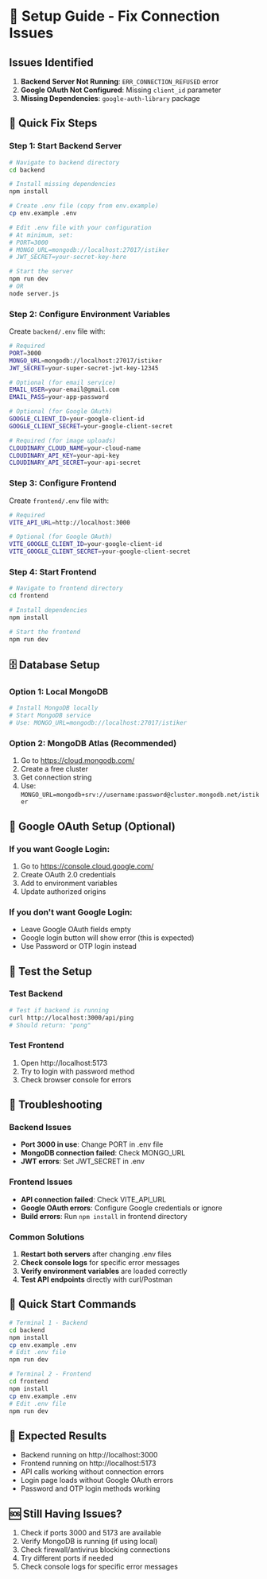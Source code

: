 # 🚀 Setup Guide - Fix Connection Issues

## Issues Identified

1. **Backend Server Not Running**: `ERR_CONNECTION_REFUSED` error
2. **Google OAuth Not Configured**: Missing `client_id` parameter
3. **Missing Dependencies**: `google-auth-library` package

## 🔧 Quick Fix Steps

### Step 1: Start Backend Server

```bash
# Navigate to backend directory
cd backend

# Install missing dependencies
npm install

# Create .env file (copy from env.example)
cp env.example .env

# Edit .env file with your configuration
# At minimum, set:
# PORT=3000
# MONGO_URL=mongodb://localhost:27017/istiker
# JWT_SECRET=your-secret-key-here

# Start the server
npm run dev
# OR
node server.js
```

### Step 2: Configure Environment Variables

Create `backend/.env` file with:

```bash
# Required
PORT=3000
MONGO_URL=mongodb://localhost:27017/istiker
JWT_SECRET=your-super-secret-jwt-key-12345

# Optional (for email service)
EMAIL_USER=your-email@gmail.com
EMAIL_PASS=your-app-password

# Optional (for Google OAuth)
GOOGLE_CLIENT_ID=your-google-client-id
GOOGLE_CLIENT_SECRET=your-google-client-secret

# Required (for image uploads)
CLOUDINARY_CLOUD_NAME=your-cloud-name
CLOUDINARY_API_KEY=your-api-key
CLOUDINARY_API_SECRET=your-api-secret
```

### Step 3: Configure Frontend

Create `frontend/.env` file with:

```bash
# Required
VITE_API_URL=http://localhost:3000

# Optional (for Google OAuth)
VITE_GOOGLE_CLIENT_ID=your-google-client-id
VITE_GOOGLE_CLIENT_SECRET=your-google-client-secret
```

### Step 4: Start Frontend

```bash
# Navigate to frontend directory
cd frontend

# Install dependencies
npm install

# Start the frontend
npm run dev
```

## 🗄️ Database Setup

### Option 1: Local MongoDB

```bash
# Install MongoDB locally
# Start MongoDB service
# Use: MONGO_URL=mongodb://localhost:27017/istiker
```

### Option 2: MongoDB Atlas (Recommended)

1. Go to https://cloud.mongodb.com/
2. Create a free cluster
3. Get connection string
4. Use: `MONGO_URL=mongodb+srv://username:password@cluster.mongodb.net/istiker`

## 🔐 Google OAuth Setup (Optional)

### If you want Google Login:

1. Go to https://console.cloud.google.com/
2. Create OAuth 2.0 credentials
3. Add to environment variables
4. Update authorized origins

### If you don't want Google Login:

- Leave Google OAuth fields empty
- Google login button will show error (this is expected)
- Use Password or OTP login instead

## 🧪 Test the Setup

### Test Backend

```bash
# Test if backend is running
curl http://localhost:3000/api/ping
# Should return: "pong"
```

### Test Frontend

1. Open http://localhost:5173
2. Try to login with password method
3. Check browser console for errors

## 🐛 Troubleshooting

### Backend Issues

- **Port 3000 in use**: Change PORT in .env file
- **MongoDB connection failed**: Check MONGO_URL
- **JWT errors**: Set JWT_SECRET in .env

### Frontend Issues

- **API connection failed**: Check VITE_API_URL
- **Google OAuth errors**: Configure Google credentials or ignore
- **Build errors**: Run `npm install` in frontend directory

### Common Solutions

1. **Restart both servers** after changing .env files
2. **Check console logs** for specific error messages
3. **Verify environment variables** are loaded correctly
4. **Test API endpoints** directly with curl/Postman

## 🎯 Quick Start Commands

```bash
# Terminal 1 - Backend
cd backend
npm install
cp env.example .env
# Edit .env file
npm run dev

# Terminal 2 - Frontend
cd frontend
npm install
cp env.example .env
# Edit .env file
npm run dev
```

## 📱 Expected Results

- Backend running on http://localhost:3000
- Frontend running on http://localhost:5173
- API calls working without connection errors
- Login page loads without Google OAuth errors
- Password and OTP login methods working

## 🆘 Still Having Issues?

1. Check if ports 3000 and 5173 are available
2. Verify MongoDB is running (if using local)
3. Check firewall/antivirus blocking connections
4. Try different ports if needed
5. Check console logs for specific error messages
